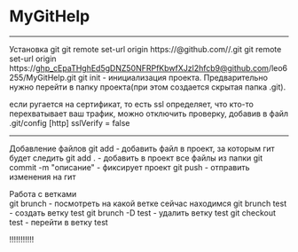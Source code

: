 # MyGitHelp
----------------
Установка git
git remote set-url origin https://<githubtoken>@github.com/<username>/<repositoryname>.git
git remote set-url origin https://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@github.com/leo6255/MyGitHelp.git
git init - инициализация проекта. Предварительно нужно перейти в папку проекта(при этом создается скрытая папка .git).

если ругается на сертификат, то есть ssl определяет, что кто-то перехватывает ваш трафик, можно отключить проверку, добавив в файл .git/config
[http]
	sslVerify = false
	
----------------

Добавление файлов
git add <file>  - добавить файл в проект, за которым гит будет следить
git add .  - добавить в проект все файлы из папки
git commit -m "описание" - фиксирует проект
git push - отправить изменения на гит
  
Работа с ветками  
git brunch - посмотреть на какой ветке сейчас находимся
git brunch test - создать ветку test
git brunch -D test - удалить ветку test
git checkout test - перейти в ветку test

!!!!!!!!!!!
